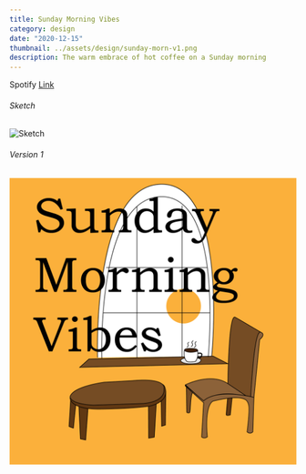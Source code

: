 ```yaml
---
title: Sunday Morning Vibes
category: design
date: "2020-12-15"
thumbnail: ../assets/design/sunday-morn-v1.png
description: The warm embrace of hot coffee on a Sunday morning
---
```


Spotify <a href = "https://open.spotify.com/playlist/4TwNCKNNIrinZLdkPsZDxf?si=d0e8592a7ae4423f" target="_blank">Link</a>

<h6>Sketch</h6>

![Sketch](../assets/design/sunday-morn-sketch.png)

<h6>Version 1</h6>

![Version 1](../assets/design/sunday-morn-v1.png)